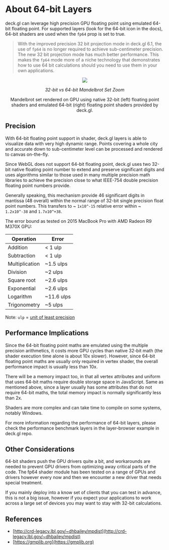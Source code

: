 # About 64-bit Layers

deck.gl can leverage high precision GPU floating point using emulated 64-bit floating point. For supported layers (look for the 64-bit icon in the docs), 64-bit shaders are used when the `fp64` prop is set to true.

> With the improved precision 32 bit projection mode in deck.gl 6.1, the use of `fp64` is no longer required to achieve sub-centimeter precision. The new 32 bit projection mode has much better performance. This makes the `fp64` mode more of a niche technology that demonstrates how to use 64 bit calculations should you need to use them in your own applications.

<div align="center">
  <div>
    <img src="https://raw.github.com/visgl/deck.gl-data/master/images/docs/fp64-mandelbrot.gif" />
    <p><i>32-bit vs 64-bit Mandelbrot Set Zoom</i></p>
  </div>
</div>

<center>Mandelbrot set rendered on GPU using native 32-bit (left) floating point shaders and emulated 64-bit (right)
floating point shaders provided by deck.gl.</center>


## Precision

With 64-bit floating point support in shader, deck.gl layers is able to visualize data with very high dynamic range. Points covering a whole city and accurate down to sub-centimeter level can be processed and rendered to canvas on-the-fly.

Since WebGL does not support 64-bit floating point, deck.gl uses two 32-bit native floating point number to extend and preserve significant digits and uses algorithms similar to those used in many multiple precision math libraries to achieve the precision close to what IEEE-754 double precision floating point numbers provide.

Generally speaking, this mechanism provide 46 significant digits in mantissa (48 overall) within the normal range of 32-bit single precision float point numbers. This transfers to ~ `1x10^-15` relative error within ~ `1.2x10^-38` and `1.7x10^+38`.

The error bound as tested on 2015 MacBook Pro with AMD Radeon R9 M370X GPU:

| Operation      | Error      |
| ----           | ----       |
| Addition       | < 1 ulp    |
| Subtraction    | < 1 ulp    |
| Multiplication | ~1.5 ulps  |
| Division       | ~2 ulps    |
| Square root    | ~2.6 ulps  |
| Exponential    | ~2.6 ulps  |
| Logarithm      | ~11.6 ulps |
| Trigonometry   | ~5 ulps    |

Note: `ulp` = [unit of least precision](https://en.wikipedia.org/wiki/Unit_in_the_last_place)


## Performance Implications

Since the 64-bit floating point maths are emulated using the multiple precision arithmetics, it costs more GPU cycles than native 32-bit
math (the shader execution time alone is about 10x slower). However, since 64-bit floating point maths are usually only required in vertex shader, the overall performance impact is usually less than 10x.

There will be a memory impact too, in that all vertex attributes and uniform that uses 64-bit maths require double storage space in JavaScript. Same as mentioned above, since a layer usually has some attributes that do not require 64-bit maths, the total memory impact is normally significantly less than 2x.

Shaders are more complex and can take time to compile on some systems, notably Windows.

For more information regarding the performance of 64-bit layers, please check the performance benchmark layers in the layer-browser example in deck.gl repo.


## Other Considerations

64-bit shaders push the GPU drivers quite a bit, and workarounds are needed to prevent GPU drivers from optimizing away critical parts of the code. The fp64 shader module has been tested on a range of GPUs and drivers however every now and then we encounter a new driver that needs special treatment.

If you mainly deploy into a know set of clients that you can test in advance, this is not a big issue, however if you expect your applications to work across a large set of devices you may want to stay with 32-bit calculations.


## References

* [http://crd-legacy.lbl.gov/~dhbailey/mpdist](http://crd-legacy.lbl.gov/~dhbailey/mpdist)
* [https://gmplib.org](https://gmplib.org)
